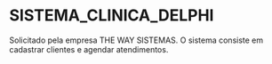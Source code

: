 # SISTEMA_CLINICA_DELPHI
Solicitado pela empresa THE WAY SISTEMAS.
O sistema consiste em cadastrar clientes e agendar atendimentos.
